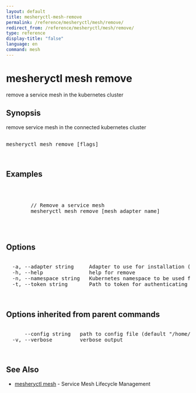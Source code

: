 ```yaml
---
layout: default
title: mesheryctl-mesh-remove
permalink: /reference/mesheryctl/mesh/remove/
redirect_from: /reference/mesheryctl/mesh/remove/
type: reference
display-title: "false"
language: en
command: mesh
---
```


# mesheryctl mesh remove

remove a service mesh in the kubernetes cluster

## Synopsis

remove service mesh in the connected kubernetes cluster

<pre class='codeblock-pre'>
<div class='codeblock'>
mesheryctl mesh remove [flags]

</div>
</pre> 

## Examples

<pre class='codeblock-pre'>
<div class='codeblock'>


		// Remove a service mesh
		mesheryctl mesh remove [mesh adapter name]
		

</div>
</pre> 

## Options

<pre class='codeblock-pre'>
<div class='codeblock'>
  -a, --adapter string     Adapter to use for installation (default "meshery-istio:10000")
  -h, --help               help for remove
  -n, --namespace string   Kubernetes namespace to be used for deploying the validation tests and sample workload (default "default")
  -t, --token string       Path to token for authenticating to Meshery API

</div>
</pre>

## Options inherited from parent commands

<pre class='codeblock-pre'>
<div class='codeblock'>
      --config string   path to config file (default "/home/admin-pc/.meshery/config.yaml")
  -v, --verbose         verbose output

</div>
</pre>

## See Also

* [mesheryctl mesh](mesh/)	 - Service Mesh Lifecycle Management

